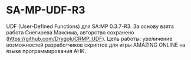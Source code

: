 # SA-MP-UDF-R3
UDF (User-Defined Functions) для SA:MP 0.3.7-R3. За основу взята работа Снегирева Максима, авторство сохранено (https://github.com/Drygok/CRMP_UDF).
Цель работы: увеличение возможностей разработчиков скриптов для игры AMAZING ONLINE на языке программирования AHK.
